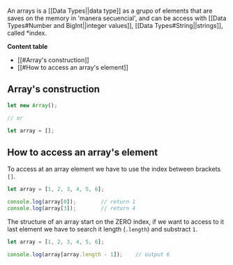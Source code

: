 An arrays is a [[Data Types||data type]] as a grupo of elements that are saves on the memory in 'manera secuencial', and can be access with [[Data Types#Number and BigInt||integer values]], [[Data Types#String||strings]], called *index.

**Content table**
- [[#Array's construction]]
- [[#How to access an array's element]]
## Array's construction

```javascript
let new Array();

// or

let array = [];
```
## How to access an array's element

To access at an array element we have to use the index between brackets `[]`.

```javascript
let array = [1, 2, 3, 4, 5, 6];

console.log(array[0]);        // return 1
console.log(array[3]);        // return 4
```

The structure of an array start on the ZERO index, if we want to access to it last element we have to search it length (`.length`) and substract `1`. 

```javascript
let array = [1, 2, 3, 4, 5, 6];

console.log(array[array.length - 1]);    // output 6
```
